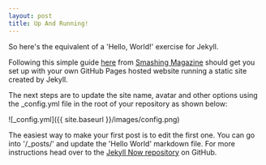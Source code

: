 ```yaml
---
layout: post
title: Up And Running!
---
```


So here's the equivalent of a 'Hello, World!' exercise for Jekyll.

Following this simple guide [here](http://www.smashingmagazine.com/2014/08/01/build-blog-jekyll-github-pages/) from [Smashing Magazine](http://www.smashingmagazine.com/) should get you set up with your own GitHub Pages hosted website running a static site created by Jekyll.

The next steps are to update the site name, avatar and other options using the _config.yml file in the root of your repository as shown below:

![_config.yml]({{ site.baseurl }}/images/config.png)

The easiest way to make your first post is to edit the first one. You can go into '/_posts/' and update the 'Hello World' markdown file. For more instructions head over to the [Jekyll Now repository](https://github.com/barryclark/jekyll-now) on GitHub.